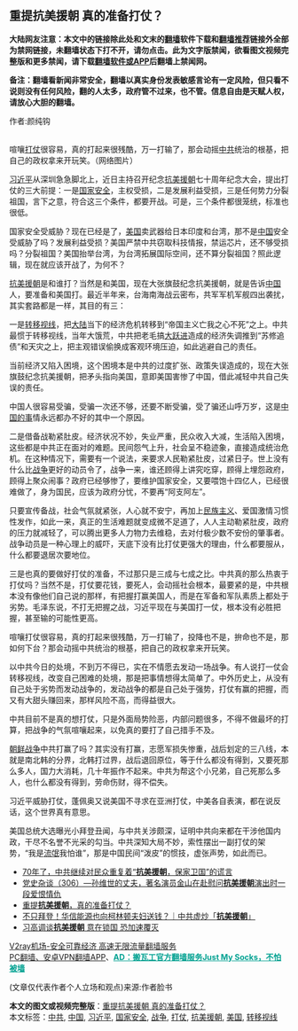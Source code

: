  <h2>重提抗美援朝 真的准备打仗？</h2> <p class="notice"><b>大陆网友注意：本文中的链接除此处和文末的<a href="https://github.com/bannedbook/fanqiang" >翻墙</a>软件下载和<a href="https://github.com/killgcd/justmysocks/blob/master/README.md">翻墙推荐</a>链接外全部为禁网链接，未翻墙状态下打不开，请勿点击。此为文字版禁闻，欲看图文视频完整版和更多禁闻，请下载<a href="https://github.com/bannedbook/fanqiang">翻墙软件或APP</a>后翻墙上禁闻网。</p><p>备注：翻墙看新闻非常安全，翻墙以真实身份发表敏感言论有一定风险，但只看不说则没有任何风险，翻的人太多，政府管不过来，也不管。信息自由是天赋人权，请放心大胆的翻墙。</b></p>  <div class="entry"> <p>作者:颜纯钩</p> <p><br /> 喧嚷<a href="https://www.bannedbook.org/bnews/tag/%E6%89%93%E4%BB%97/" class="st_tag internal_tag" rel="tag" title="标签 打仗 下的日志">打仗</a>很容易，真的打起来很残酷，万一打输了，那会动摇<a href="https://www.bannedbook.org/bnews/tag/%e4%b8%ad%e5%85%b1/" class="st_tag internal_tag" rel="tag" title="标签 中共 下的日志">中共</a>统治的根基，把自己的政权拿来开玩笑。（网络图片） </p> <p> <a href="https://www.bannedbook.org/bnews/tag/%e4%b9%a0%e8%bf%91%e5%b9%b3/" class="st_tag internal_tag" rel="tag" title="标签 习近平 下的日志">习近平</a>从深圳急急脚北上，近日主持召开纪念<span class='wp_keywordlink'><a href="https://www.bannedbook.org/forum2/topic952.html" title="历史回顾：从“抗美援朝”到“大跃进”" target="_blank">抗美援朝</a></span>七十周年纪念大会，提出打仗的三大前提：一是<a href="https://www.bannedbook.org/bnews/tag/%e5%9b%bd%e5%ae%b6%e5%ae%89%e5%85%a8/" class="st_tag internal_tag" rel="tag" title="标签 国家安全 下的日志">国家安全</a>，主权受损，二是发展利益受损，三是任何势力分裂祖国，言下之意，符合这三个条件，都要开战。可是，三个条件都很笼统，标准也很低。 </p> <p>国家安全受威胁？现在已经是了，<a href="https://www.bannedbook.org/bnews/tag/%e7%be%8e%e5%9b%bd/" class="st_tag internal_tag" rel="tag" title="标签 美国 下的日志">美国</a>卖武器给日本印度和台湾，那不是<span class='wp_keywordlink_affiliate'><a href="https://www.bannedbook.org/" title="中国" target="_blank">中国</a></span>安全受威胁了吗？发展利益受损？美国严禁中共窃取科技情报，禁运芯片，还不够受损吗？分裂祖国？美国抬举台湾，为台湾拓展国际空间，还不算分裂祖国？照此逻辑，现在就应该开战了，为何不？ </p>  <p><a href="https://www.bannedbook.org/bnews/tag/%E6%8A%97%E7%BE%8E%E6%8F%B4%E6%9C%9D/" class="st_tag internal_tag" rel="tag" title="标签 抗美援朝 下的日志">抗美援朝</a>是和谁打？当然是和美国，现在大张旗鼓纪念抗美援朝，就是告诉<a href="https://www.bannedbook.org/bnews/tag/%E4%B8%AD%E5%9B%BD/" class="st_tag internal_tag" rel="tag" title="标签 中国 下的日志">中国</a>人，要准备和美国打。最近半年来，台海南海战云密布，共军军机军舰四出袭扰，其实套路都是一样，其目的有三： </p> <p>一是<a href="https://www.bannedbook.org/bnews/tag/%E8%BD%AC%E7%A7%BB%E8%A7%86%E7%BA%BF/" class="st_tag internal_tag" rel="tag" title="标签 转移视线 下的日志">转移视线</a>，把<span class='wp_keywordlink_affiliate'><a href="https://www.bannedbook.org/" title="大陆" target="_blank">大陆</a></span>当下的经济危机转移到“帝国主义亡我之心不死”之上。中共最惯于转移视线，当年大饿荒，中共把老毛搞<span class='wp_keywordlink'><a href="https://www.bannedbook.org/forum2/topic242.html" title="大跃进亲历记" target="_blank">大跃进</a></span>造成的经济失调推到“苏修追债”和天灾之上，把主观错误偷换成客观环境压迫，如此逃避自己的责任。 </p> <p>当前经济又陷入困境，这个困境本是中共的过度扩张、政策失误造成的，现在大张旗鼓纪念抗美援朝，把矛头指向美国，意即美国害惨了中国，借此减轻中共自己失误的责任。 </p> <p>中国人很容易受骗，受骗一次还不够，还要不断受骗，受了骗还山呼万岁，这是<span class='wp_keywordlink'><a href="https://www.bannedbook.org/forum11/topic327.html" title="禁片：中国的事 谁上台也管不好?" target="_blank">中国的事</a></span>情永远都办不好的其中一个原因。 </p>  <p>二是借备战勒紧肚皮。经济状况不妙，失业严重，民众收入大减，生活陷入困境，这些都是中共正在面对的难题。民间怨气上升，社会呈不稳迹象，直接造成统治危机。在这种情况下，需要有一个说法，来要求人民勒紧肚皮，过紧日子。世上没有什么比<a href="https://www.bannedbook.org/bnews/tag/%E6%88%98%E4%BA%89/" class="st_tag internal_tag" rel="tag" title="标签 战争 下的日志">战争</a>更好的动员令了，战争一来，谁还顾得上讲究吃穿，顾得上埋怨政府，顾得上聚众闹事？政府已经够惨了，要维护国家安全，又要喂饱十四亿人，已经很难做了，身为国民，应该为政府分忧，不要再“阿支阿左”。 </p> <p>只要宣传备战，社会气氛就紧张，人心就不安宁，再加上<span class='wp_keywordlink'><a href="https://www.bannedbook.org/forum11/topic333.html" title="禁片：民族主义和三座大山" target="_blank">民族主义</a></span>、爱国激情习惯性发作，如此一来，真正的生活难题就变成微不足道了，人人主动勒紧肚皮，政府的压力就减轻了，可以腾出更多人力物力去维稳，去对付极少数不安份的肇事者。战争动员是一种心理上的威吓，天底下没有比打仗更强大的理由，什么都要服从，什么都要退居次要地位。 </p> <p>三是也真的要做好打仗的准备，不过那只是三成与七成之比。中共真的那么热衷于打仗吗？当然不是，打仗要花钱，要死人，会动摇社会根本，最要紧的是，中共根本没有像他们自己说的那样，有把握打赢美国人，而是在军备和军队素质上都处于劣势。毛泽东说，不打无把握之战，习近平现在与美国打一仗，根本没有必胜把握，甚至输的可能性更高。 </p> <p>喧嚷打仗很容易，真的打起来很残酷，万一打输了，投降也不是，拚命也不是，那如何下台？那会动摇中共统治的根基，把自己的政权拿来开玩笑。 </p>  <p>以中共今日的处境，不到万不得已，实在不情愿去发动一场战争。有人说打一仗会转移视线，改变自己困难的处境，那是把事情想得太简单了。中外历史上，从没有自己处于劣势而发动战争的，发动战争的都是自己处于强势，打仗有赢的把握，而又有大甜头赚回来，那样风险不高，而得益很大。 </p> <p>中共目前不是真的想打仗，只是外面局势险恶，内部问题很多，不得不做最坏的打算，把战争的气氛喧嚷起来，以免真的要打了自己措手不及。 </p> <p><span class='wp_keywordlink'><a href="https://www.bannedbook.org/forum2/topic1037.html" title="朝鲜战争——李奇微回忆录" target="_blank">朝鲜战争</a></span>中共打赢了吗？其实没有打赢，志愿军损失惨重，战后划定的三八线，本就是南北韩的分界，北韩打过界，战后退回原位，等于什么都没有得到，又要死那么多人，国力大消耗，几十年振作不起来。中共为帮这个小兄弟，自己死那么多人，也什么都没有得到，劳命伤财，得不偿失。 </p> <p>习近平威胁打仗，蓬佩奥又说美国不寻求在亚洲打仗，中美各自表演，都在说反话，这个世界真有意思。 </p>  <p>美国总统大选曝光小拜登丑闻，与中共关涉颇深，证明中共向来都在干涉他国内政，干尽不名誉不光采的勾当。中共深知大局不妙，索性摆出一副打仗的架势，“我是<span class='wp_keywordlink'><a href="https://www.bannedbook.org/forum11/topic282.html" title="禁片：评中国共产党的流氓本性" target="_blank">流氓</a></span>我怕谁”，那是中国民间“泼皮”的惯技，虚张声势，如此而已。 </p> <ul class='op-related-articles' title='相关阅读'> <li><a href='https://www.bannedbook.org/bnews/headline/20201025/1419823.html' target='_blank'>70年了，中共继续对民众重复着“<b>抗美援朝</b>，保家卫国”的谎言</a></li> <li><a href='https://www.bannedbook.org/bnews/bannedvideo/20201024/1419664.html' target='_blank'>党史杂谈（306）—孙维世的丈夫，著名演员金山在赴慰问<b>抗美援朝</b>演出时一段爱恨情仇</a></li> <li><a href='https://www.bannedbook.org/bnews/ssgc/20201024/1419638.html' target='_blank'>重提<b>抗美援朝</b>，真的准备打仗？</a></li> <li><a href='https://www.bannedbook.org/bnews/taiwannews/20201024/1419629.html' target='_blank'>不只拜登！华信能源也向柯林顿夫妇送钱？｜中共虚炒「<b>抗美援朝</b>」</a></li> <li><a href='https://www.bannedbook.org/bnews/bannedvideo/20201024/1419524.html' target='_blank'>习高调谈<b>抗美援朝</b> 意在锁国 恐加速覆灭</a></li> </ul> <p class="texttj"> <a href="https://www.bannedbook.org/forum23/topic22702.html" target="_blank">V2ray机场-安全可靠经济 高速无限流量翻墙服务</a><br/> <a href="https://github.com/bannedbook/fanqiang/wiki/%E7%A6%81%E9%97%BB%E7%BD%91%E5%AE%89%E5%8D%93%E7%BF%BB%E5%A2%99%E6%96%B0%E9%97%BBAPP" target="_blank">PC翻墙、安卓VPN翻墙APP</a>、<span onclick="window.open('https://github.com/killgcd/justmysocks/blob/master/README.md')" style="font-weight:bold;color:#00A191;cursor:pointer;text-decoration:underline;outline:none">AD：搬瓦工官方翻墙服务Just My Socks，不怕被墙</span></p><p> (文章仅代表作者个人立场和观点)来源:作者脸书</p><a name='sharetosocial'></a>       <div><b>本文的图文或视频完整版</b>：<a href='https://www.bannedbook.org/bnews/comments/20201025/1419826.html'>重提抗美援朝 真的准备打仗？</a></div>  </div><!--END ENTRY--> <div class="postfooter"> <div>本文标签：<a href="https://www.bannedbook.org/bnews/tag/%e4%b8%ad%e5%85%b1/" rel="tag">中共</a>, <a href="https://www.bannedbook.org/bnews/tag/%E4%B8%AD%E5%9B%BD/" rel="tag">中国</a>, <a href="https://www.bannedbook.org/bnews/tag/%e4%b9%a0%e8%bf%91%e5%b9%b3/" rel="tag">习近平</a>, <a href="https://www.bannedbook.org/bnews/tag/%e5%9b%bd%e5%ae%b6%e5%ae%89%e5%85%a8/" rel="tag">国家安全</a>, <a href="https://www.bannedbook.org/bnews/tag/%E6%88%98%E4%BA%89/" rel="tag">战争</a>, <a href="https://www.bannedbook.org/bnews/tag/%E6%89%93%E4%BB%97/" rel="tag">打仗</a>, <a href="https://www.bannedbook.org/bnews/tag/%E6%8A%97%E7%BE%8E%E6%8F%B4%E6%9C%9D/" rel="tag">抗美援朝</a>, <a href="https://www.bannedbook.org/bnews/tag/%e7%be%8e%e5%9b%bd/" rel="tag">美国</a>, <a href="https://www.bannedbook.org/bnews/tag/%E8%BD%AC%E7%A7%BB%E8%A7%86%E7%BA%BF/" rel="tag">转移视线</a></div>  </div><!--END POSTFOOTER--> 